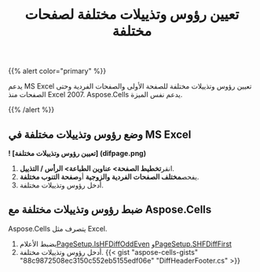 ﻿---
title: تعيين رؤوس وتذييلات مختلفة لصفحات مختلفة
type: docs
weight: 35
url: /ar/net/setting-different-headers-and-footers-for-pages-to-Excel/
---
{{% alert color="primary" %}}

يدعم MS Excel تعيين رؤوس وتذييلات مختلفة للصفحة الأولى والصفحات الفردية وحتى الصفحات منذ Excel 2007.
Aspose.Cells يدعم نفس الميزة.

{{% /alert %}}

## **وضع رؤوس وتذييلات مختلفة في MS Excel**

**! [تعيين رؤوس وتذييلات مختلفة] (difpage.png)**

1.  انقر**تخطيط الصفحة> عناوين الطباعة> الرأس / التذييل**.
1.  يفحص**مختلف الصفحات الفردية والزوجية** أو**صفحة التنوب مختلفة**.
1. أدخل رؤوس وتذييلات مختلفة.

## **ضبط رؤوس وتذييلات مختلفة مع Aspose.Cells**

Aspose.Cells يتصرف مثل Excel.
1.  يضبط الأعلام[PageSetup.IsHFDiffOddEven](https://reference.aspose.com/cells/net/aspose.cells/pagesetup/ishfdiffoddeven/) و[PageSetup.SHFDiffFirst](https://reference.aspose.com/cells/net/aspose.cells/pagesetup/IsHFDiffFirst/) 
1. أدخل رؤوس وتذييلات مختلفة.
{{< gist "aspose-cells-gists" "88c9872508ec3150c552eb5155edf06e" "DiffHeaderFooter.cs" >}}
